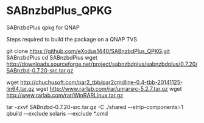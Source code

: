 # SABnzbdPlus_QPKG
SABnzbdPlus qpkg for QNAP

Steps required to build the package on a QNAP TVS

git clone https://github.com/eXodus1440/SABnzbdPlus_QPKG.git SABnzbdPlus
cd SABnzbdPlus 
wget http://downloads.sourceforge.net/project/sabnzbdplus/sabnzbdplus/0.7.20/SABnzbd-0.7.20-src.tar.gz

wget http://chuchusoft.com/par2_tbb/par2cmdline-0.4-tbb-20141125-lin64.tar.gz
wget http://www.rarlab.com/rar/unrarsrc-5.2.7.tar.gz
wget http://www.rarlab.com/rar/WinRARLinux.tar.gz

tar -zxvf SABnzbd-0.7.20-src.tar.gz -C ./shared --strip-components=1
qbuild --exclude solaris --exclude *.cmd
